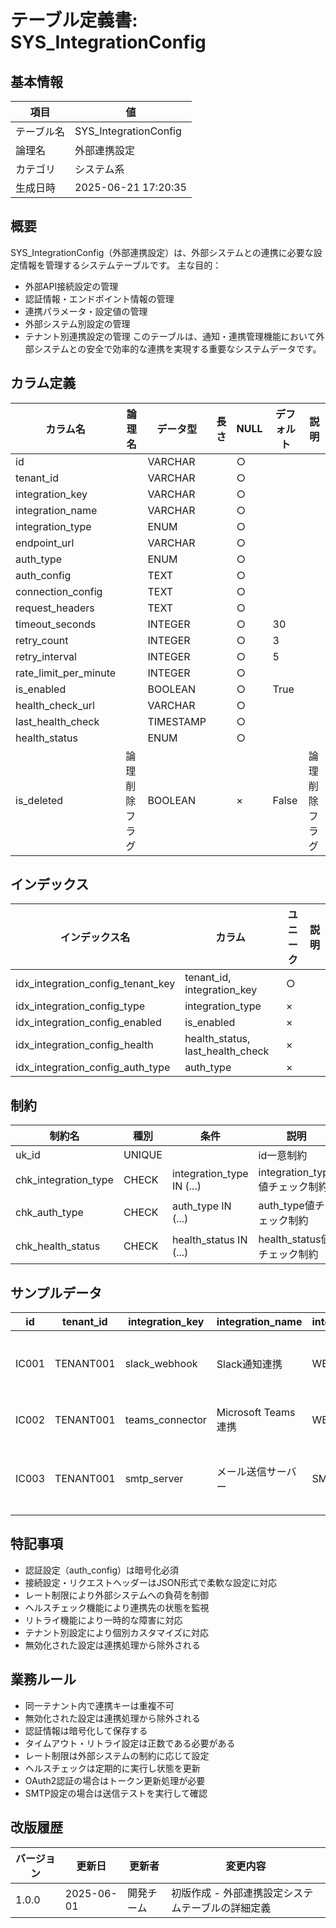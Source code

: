 # テーブル定義書: SYS_IntegrationConfig

## 基本情報

| 項目 | 値 |
|------|-----|
| テーブル名 | SYS_IntegrationConfig |
| 論理名 | 外部連携設定 |
| カテゴリ | システム系 |
| 生成日時 | 2025-06-21 17:20:35 |

## 概要

SYS_IntegrationConfig（外部連携設定）は、外部システムとの連携に必要な設定情報を管理するシステムテーブルです。
主な目的：
- 外部API接続設定の管理
- 認証情報・エンドポイント情報の管理
- 連携パラメータ・設定値の管理
- 外部システム別設定の管理
- テナント別連携設定の管理
このテーブルは、通知・連携管理機能において外部システムとの安全で効率的な連携を実現する重要なシステムデータです。


## カラム定義

| カラム名 | 論理名 | データ型 | 長さ | NULL | デフォルト | 説明 |
|----------|--------|----------|------|------|------------|------|
| id |  | VARCHAR |  | ○ |  |  |
| tenant_id |  | VARCHAR |  | ○ |  |  |
| integration_key |  | VARCHAR |  | ○ |  |  |
| integration_name |  | VARCHAR |  | ○ |  |  |
| integration_type |  | ENUM |  | ○ |  |  |
| endpoint_url |  | VARCHAR |  | ○ |  |  |
| auth_type |  | ENUM |  | ○ |  |  |
| auth_config |  | TEXT |  | ○ |  |  |
| connection_config |  | TEXT |  | ○ |  |  |
| request_headers |  | TEXT |  | ○ |  |  |
| timeout_seconds |  | INTEGER |  | ○ | 30 |  |
| retry_count |  | INTEGER |  | ○ | 3 |  |
| retry_interval |  | INTEGER |  | ○ | 5 |  |
| rate_limit_per_minute |  | INTEGER |  | ○ |  |  |
| is_enabled |  | BOOLEAN |  | ○ | True |  |
| health_check_url |  | VARCHAR |  | ○ |  |  |
| last_health_check |  | TIMESTAMP |  | ○ |  |  |
| health_status |  | ENUM |  | ○ |  |  |
| is_deleted | 論理削除フラグ | BOOLEAN |  | × | False | 論理削除フラグ |

## インデックス

| インデックス名 | カラム | ユニーク | 説明 |
|----------------|--------|----------|------|
| idx_integration_config_tenant_key | tenant_id, integration_key | ○ |  |
| idx_integration_config_type | integration_type | × |  |
| idx_integration_config_enabled | is_enabled | × |  |
| idx_integration_config_health | health_status, last_health_check | × |  |
| idx_integration_config_auth_type | auth_type | × |  |

## 制約

| 制約名 | 種別 | 条件 | 説明 |
|--------|------|------|------|
| uk_id | UNIQUE |  | id一意制約 |
| chk_integration_type | CHECK | integration_type IN (...) | integration_type値チェック制約 |
| chk_auth_type | CHECK | auth_type IN (...) | auth_type値チェック制約 |
| chk_health_status | CHECK | health_status IN (...) | health_status値チェック制約 |

## サンプルデータ

| id | tenant_id | integration_key | integration_name | integration_type | endpoint_url | auth_type | auth_config | connection_config | request_headers | timeout_seconds | retry_count | retry_interval | rate_limit_per_minute | is_enabled | health_check_url | last_health_check | health_status |
|------|------|------|------|------|------|------|------|------|------|------|------|------|------|------|------|------|------|
| IC001 | TENANT001 | slack_webhook | Slack通知連携 | WEBHOOK | https://hooks.slack.com/services/T00000000/B00000000/XXXXXXXXXXXXXXXXXXXXXXXX | NONE | None | {"channel": "#notifications", "username": "SkillBot", "icon_emoji": ":robot_face:"} | {"Content-Type": "application/json"} | 30 | 3 | 5 | 60 | True | None | None | UNKNOWN |
| IC002 | TENANT001 | teams_connector | Microsoft Teams連携 | WEBHOOK | https://outlook.office.com/webhook/xxx/IncomingWebhook/yyy/zzz | NONE | None | {"title": "スキル管理システム", "theme_color": "0078D4"} | {"Content-Type": "application/json"} | 30 | 3 | 5 | 30 | True | None | None | UNKNOWN |
| IC003 | TENANT001 | smtp_server | メール送信サーバー | SMTP | smtp.company.com:587 | BASIC | {"username": "noreply@company.com", "password": "encrypted_password"} | {"use_tls": true, "use_ssl": false, "from_address": "noreply@company.com", "from_name": "スキル管理システム"} | None | 60 | 2 | 10 | 100 | True | None | 2025-06-01 19:00:00 | HEALTHY |

## 特記事項

- 認証設定（auth_config）は暗号化必須
- 接続設定・リクエストヘッダーはJSON形式で柔軟な設定に対応
- レート制限により外部システムへの負荷を制御
- ヘルスチェック機能により連携先の状態を監視
- リトライ機能により一時的な障害に対応
- テナント別設定により個別カスタマイズに対応
- 無効化された設定は連携処理から除外される

## 業務ルール

- 同一テナント内で連携キーは重複不可
- 無効化された設定は連携処理から除外される
- 認証情報は暗号化して保存する
- タイムアウト・リトライ設定は正数である必要がある
- レート制限は外部システムの制約に応じて設定
- ヘルスチェックは定期的に実行し状態を更新
- OAuth2認証の場合はトークン更新処理が必要
- SMTP設定の場合は送信テストを実行して確認

## 改版履歴

| バージョン | 更新日 | 更新者 | 変更内容 |
|------------|--------|--------|----------|
| 1.0.0 | 2025-06-01 | 開発チーム | 初版作成 - 外部連携設定システムテーブルの詳細定義 |